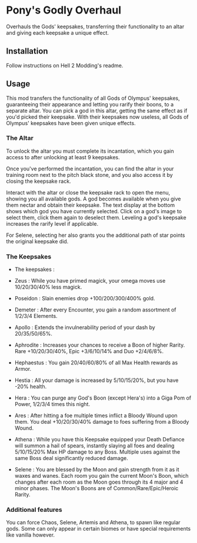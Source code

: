 # Pony's Godly Overhaul

Overhauls the Gods' keepsakes, transferring their functionality to an altar and giving each keepsake a unique effect.

## Installation

Follow instructions on Hell 2 Modding's readme.

## Usage

This mod transfers the functionality of all Gods of Olympus' keepsakes, guaranteeing their appearance and letting you rarify their boons, to a separate altar. You can pick a god in this altar, getting the same effect as if you'd picked their keepsake. With their keepsakes now useless, all Gods of Olympus' keepsakes have been given unique effects.

### The Altar

To unlock the altar you must complete its incantation, which you gain access to after unlocking at least 9 keepsakes.

Once you've performed the incantation, you can find the altar in your training room next to the pitch black stone, and you also access it by closing the keepsake rack.

Interact with the altar or close the keepsake rack to open the menu, showing you all available gods. A god becomes available when you give them nectar and obtain their keepsake. The text display at the bottom shows which god you have currently selected. Click on a god's image to select them, click them again to deselect them. Leveling a god's keepsake increases the rarify level if applicable.

For Selene, selecting her also grants you the additional path of star points the original keepsake did.

### The Keepsakes

- The keepsakes :

- Zeus : While you have primed magick, your omega moves use 10/20/30/40% less magick.
- Poseidon : Slain enemies drop +100/200/300/400% gold.
- Demeter : After every Encounter, you gain a random assortment of 1/2/3/4 Elements.
- Apollo : Extends the invulnerability period of your dash by 20/35/50/65%.
- Aphrodite : Increases your chances to receive a Boon of higher Rarity. Rare +10/20/30/40%, Epic +3/6/10/14% and Duo +2/4/6/8%.
- Hephaestus : You gain 20/40/60/80% of all Max Health rewards as Armor.
- Hestia : All your damage is increased by 5/10/15/20%, but you have -20% health.
- Hera : You can purge any God's Boon (except Hera's) into a Giga Pom of Power, 1/2/3/4 times this night.
- Ares : After hitting a foe multiple times inflict a Bloody Wound upon them. You deal +10/20/30/40% damage to foes suffering from a Bloody Wound.
- Athena : While you have this Keepsake equipped your Death Defiance will summon a hail of spears, instantly slaying all foes and dealing 5/10/15/20% Max HP damage to any Boss. Multiple uses against the same Boss deal significantly reduced damage.
- Selene : You are blessed by the Moon and gain strength from it as it waxes and wanes. Each room you gain the current Moon's Boon, which changes after each room as the Moon goes through its 4 major and 4 minor phases. The Moon's Boons are of Common/Rare/Epic/Heroic Rarity.

### Additional features

You can force Chaos, Selene, Artemis and Athena, to spawn like regular gods. Some can only appear in certain biomes or have special requirements like vanilla however.